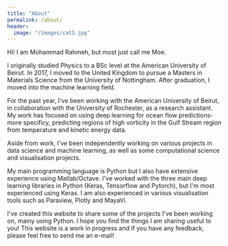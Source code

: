 ```yaml
---
title: "About"
permalink: /about/
header:
  image: "/images/cat3.jpg"
---
```


Hi! I am Mohammad Rahmeh, but most just call me Moe.

I originally studied Physics to a BSc level at the American University of Beirut. In 2017, I moved to the United Kingdom to pursue a Masters in Materials Science from the University of Nottingham. After graduation, I moved into the machine learning field.

For the past year, I've been working with the American University of Beirut, in collaboration with the University of Rochester, as a research assistant. My work has focused on using deep learning for ocean flow predictions- more specificy, predicting regions of high vorticity in the Gulf Stream region from temperature and kinetic energy data.

Aside from work, I've been independently working on various projects in data science and machine learning, as well as some computational science and visualisation projects.

My main programming language is Python but I also have extensive experience using Matlab/Octave. I've worked with the three main deep learning libraries in Python (Keras, Tensorflow and Pytorch), but I'm most experienced using Keras. I am also experienced in various visualisation tools such as Paraview, Plotly and MayaVi.

I've created this website to share some of the projects I've been working on, mainy using Python. I hope you find the things I am sharing useful to you! This website is a work in progress and if you have any feedback, please feel free to send me an e-mail!




